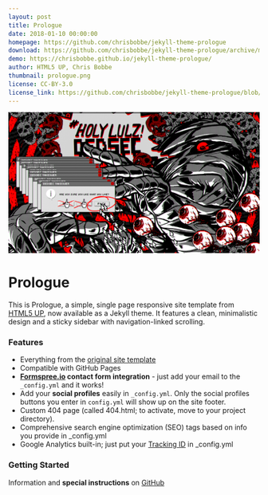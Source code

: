 ```yaml
---
layout: post
title: Prologue
date: 2018-01-10 00:00:00
homepage: https://github.com/chrisbobbe/jekyll-theme-prologue
download: https://github.com/chrisbobbe/jekyll-theme-prologue/archive/master.zip
demo: https://chrisbobbe.github.io/jekyll-theme-prologue/
author: HTML5 UP, Chris Bobbe
thumbnail: prologue.png
license: CC-BY-3.0
license_link: https://github.com/chrisbobbe/jekyll-theme-prologue/blob/master/LICENSE.md
---
```

![Screenshot](https://github.com/chrisbobbe/jekyll-theme-prologue/blob/master/assets/images/screenshot.png)

# Prologue

This is Prologue, a simple, single page responsive site template from [HTML5 UP](https://html5up.net/prologue), now available as a Jekyll theme. It features a clean, minimalistic design and a sticky sidebar with navigation-linked scrolling.

### Features

* Everything from the [original site template](https://html5up.net/prologue)
* Compatible with GitHub Pages
* **[Formspree.io](https://formspree.io/) contact form integration** - just add your email to the `_config.yml` and it works!
* Add your **social profiles** easily in `_config.yml`. Only the social profiles buttons you enter in `config.yml` will show up on the site footer.
* Custom 404 page (called 404.html; to activate, move to your project directory).
* Comprehensive search engine optimization (SEO) tags based on info you provide in _config.yml
* Google Analytics built-in; just put your [Tracking ID](https://support.google.com/analytics/answer/1008080?hl=en) in _config.yml

### Getting Started

Information and **special instructions** on [GitHub](https://github.com/chrisbobbe/jekyll-theme-prologue)
